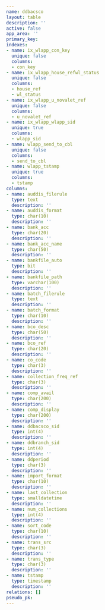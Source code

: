 ```yaml
---
name: ddbacsco
layout: table
description: ''
active: false
app_area: ''
primary_key: 
indexes:
- name: ix_wlapp_con_key
  unique: false
  columns:
  - con_key
- name: ix_wlapp_house_refwl_status
  unique: false
  columns:
  - house_ref
  - wl_status
- name: ix_wlapp_u_novalet_ref
  unique: false
  columns:
  - u_novalet_ref
- name: ix_wlapp_wlapp_sid
  unique: true
  columns:
  - wlapp_sid
- name: wlapp_send_to_cbl
  unique: false
  columns:
  - send_to_cbl
- name: wlapp_tstamp
  unique: true
  columns:
  - tstamp
columns:
- name: auddis_filerule
  type: text
  description: ''
- name: auddis_format
  type: char(10)
  description: ''
- name: bank_acc
  type: char(20)
  description: ''
- name: bank_acc_name
  type: char(50)
  description: ''
- name: bankfile_auto
  type: bit
  description: ''
- name: bankfile_path
  type: varchar(100)
  description: ''
- name: batch_filerule
  type: text
  description: ''
- name: batch_format
  type: char(10)
  description: ''
- name: bco_desc
  type: char(50)
  description: ''
- name: bco_ref
  type: char(20)
  description: ''
- name: co_code
  type: char(3)
  description: ''
- name: collection_freq_ref
  type: char(3)
  description: ''
- name: comp_avail
  type: char(200)
  description: ''
- name: comp_display
  type: char(200)
  description: ''
- name: ddbacsco_sid
  type: int(4)
  description: ''
- name: ddbranch_sid
  type: int(4)
  description: ''
- name: ddperiod
  type: char(3)
  description: ''
- name: import_format
  type: char(10)
  description: ''
- name: last_collection
  type: smalldatetime
  description: ''
- name: num_collections
  type: int(4)
  description: ''
- name: sort_code
  type: char(10)
  description: ''
- name: trans_src
  type: char(3)
  description: ''
- name: trans_type
  type: char(3)
  description: ''
- name: tstamp
  type: timestamp
  description: ''
relations: []
pseudo_pk: 
---
```


